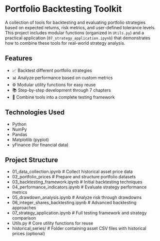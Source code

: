# Portfolio Backtesting Toolkit

A collection of tools for backtesting and evaluating portfolio strategies based on expected returns, risk metrics, and user-defined tolerance levels. This project includes modular functions (organized in `Utils.py`) and a practical application (`07_strategy_application.ipynb`) that demonstrates how to combine these tools for real-world strategy analysis.

## Features
- 📈 Backtest different portfolio strategies
- 📊 Analyze performance based on custom metrics
- ⚙️ Modular utility functions for easy reuse
- 📚 Step-by-step development through 7 chapters
- 🎯 Combine tools into a complete testing framework

## Technologies Used
- Python
- NumPy
- Pandas
- Matplotlib (pyplot)
- yFinance (for financial data)

## Project Structure
- 01_data_collection.ipynb # Collect historical asset price data
- 02_portfolio_prices # Prepare and structure portfolio datasets 
- 03_backtesting_framework.ipynb # Initial backtesting techniques 
- 04_performance_indicators.ipynb # Evaluate strategy performance metrics 
- 05_drawdown_analysis.ipynb # Analyze risk through drawdowns 
- 06_integer_shares_backtesting.ipynb # Advanced backtesting approaches 
- 07_strategy_application.ipynb # Full testing framework and strategy comparison 
- Utils.py # Core utility functions for reuse 
- historical_series/ # Folder containing asset CSV files with historical prices (optional)

